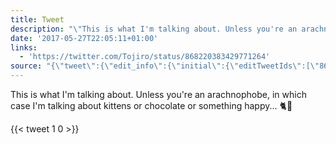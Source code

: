 ```yaml
---
title: Tweet
description: "\"This is what I'm talking about. Unless you're an arachnophobe, in which case I'm talking about kittens or chocolate or something happy... \U0001F408\U0001F36B \""
date: '2017-05-27T22:05:11+01:00'
links:
  - 'https://twitter.com/Tojiro/status/868220383429771264'
source: "{\"tweet\":{\"edit_info\":{\"initial\":{\"editTweetIds\":[\"868594208201953281\"],\"editableUntil\":\"2017-05-27T23:26:11.592Z\",\"editsRemaining\":\"5\",\"isEditEligible\":true}},\"retweeted\":false,\"source\":\"<a href=\\\"http://twitter.com/download/android\\\" rel=\\\"nofollow\\\">Twitter for Android</a>\",\"entities\":{\"hashtags\":[],\"symbols\":[],\"user_mentions\":[],\"urls\":[{\"url\":\"https://t.co/yNes156Z0v\",\"expanded_url\":\"https://twitter.com/Tojiro/status/868220383429771264\",\"display_url\":\"twitter.com/Tojiro/status/…\",\"indices\":[\"141\",\"164\"]}]},\"display_text_range\":[\"0\",\"164\"],\"favorite_count\":\"1\",\"id_str\":\"868594208201953281\",\"truncated\":false,\"retweet_count\":\"0\",\"id\":\"868594208201953281\",\"possibly_sensitive\":false,\"created_at\":\"Sat May 27 22:26:11 +0000 2017\",\"favorited\":false,\"full_text\":\"This is what I'm talking about. Unless you're an arachnophobe, in which case I'm talking about kittens or chocolate or something happy... \U0001F408\U0001F36B https://t.co/yNes156Z0v\",\"lang\":\"en\"}}"
---
```

This is what I'm talking about. Unless you're an arachnophobe, in which case I'm talking about kittens or chocolate or something happy... 🐈🍫 
    
{{< tweet 1 0 >}}
    
